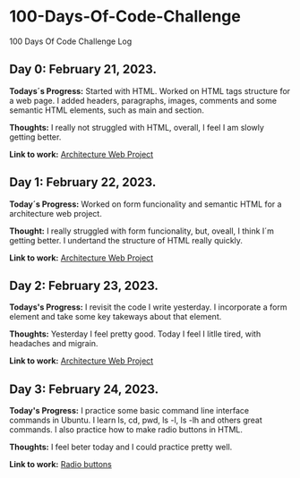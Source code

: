 # 100-Days-Of-Code-Challenge
100 Days Of Code Challenge Log

## Day 0: February 21, 2023.

**Todays´s Progress:** Started with HTML. Worked on HTML tags structure for a web page. I added headers, paragraphs, images, comments and some semantic HTML elements, such as main and section.

**Thoughts:** I really not struggled with HTML, overall, I feel I am slowly getting better.

**Link to work:** [Architecture Web Project](https://codepen.io/diazluis93/pen/ExeKpOO)

## Day 1: February 22, 2023.

**Today´s Progress:** Worked on form funcionality and semantic HTML for a architecture web project.

**Thought:** I really struggled with form funcionality, but, oveall, I think I´m getting better. I undertand the structure of HTML really quickly.

**Link to work:** [Architecture Web Project](https://codepen.io/diazluis93/pen/ExeKpOO)

## Day 2: February 23, 2023.

**Todays's Progress:** I revisit the code I write yesterday. I incorporate a form element and take some key takeways about that element.

**Thoughts:** Yesterday I feel pretty good. Today I feel I litlle tired, with headaches and migrain.

**Link to work:** [Architecture Web Project](https://codepen.io/diazluis93/pen/ExeKpOO)

## Day 3: February 24, 2023.

**Today's Progress:** I practice some basic command line interface commands in Ubuntu. I learn ls, cd, pwd, ls -l, ls -lh and others great commands. I also practice how to make radio buttons in HTML. 

**Thoughts:** I feel beter today and I could practice pretty well.

**Link to work:** [Radio buttons]()




